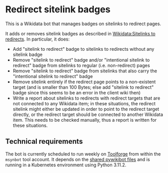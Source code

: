 # Redirect sitelink badges
This is a Wikidata bot that manages badges on sitelinks to redirect pages.

It adds or removes sitelink badges as described in [Wikidata:Sitelinks to redirects](https://www.wikidata.org/wiki/Wikidata:Sitelinks_to_redirects). In particular, it does:
* Add "sitelink to redirect" badge to sitelinks to redirects without any sitelink badge
* Remove "sitelink to redirect" badge and/or "intentional sitelink to redirect" badge from sitelinks to regular (i.e. non-redirect) pages
* Remove "sitelink to redirect" badge from sitelinks that also carry the "intentional sitelink to redirect" badge
* Remove sitelink entirely if the redirect page points to a non-existent target (and is smaller than 100 Bytes; else add "sitelink to redirect" badge since this seems to be an error in the client wiki then)
* Write a report about sitelinks to redirects with redirect targets that are not connected to any Wikidata item; in these situations, the redirect sitelink might either be updated in order to point to the redirect target directly, or the redirect target should be connected to another Wikidata item. This needs to be checked manually, thus a report is written for these situations.

## Technical requirements
The bot is currently scheduled to run weekly on [Toolforge](https://wikitech.wikimedia.org/wiki/Portal:Toolforge) from within the `msynbot` tool account. It depends on the [shared pywikibot files](https://wikitech.wikimedia.org/wiki/Help:Toolforge/Pywikibot#Using_the_shared_Pywikibot_files_(recommended_setup)) and is running in a Kubernetes environment using Python 3.11.2.
